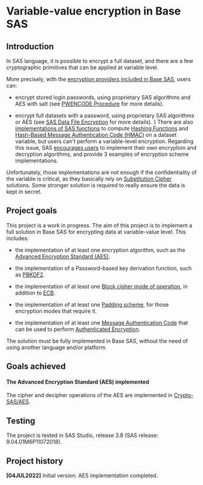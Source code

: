# Variable-value encryption in Base SAS

## Introduction

In SAS language, it is possible to encrypt a full dataset, and there are a few cryptographic primitives that can be applied at variable level.

More precisely, with the [encryption providers included in Base SAS](https://documentation.sas.com/doc/en/pgmsascdc/9.4_3.5/secref/n0gzdro5ac3enzn18qbmaqy4liz3.htm), users can:
- encrypt stored login passwords, using proprietary SAS algorithms and AES with salt (see [PWENCODE Procedure](https://documentation.sas.com/doc/en/pgmsascdc/9.4_3.5/secref/n1vzmasf0tdebfn1xec0k1tevq7q.htm) for more details).

- encrypt full datasets with a password, using proprietary SAS algorithms or AES (see [SAS Data File Encryption](https://documentation.sas.com/doc/en/pgmsascdc/9.4_3.5/lepg/n1s7u3pd71rgunn1xuexedikq90f.htm) for more details).
}
There are also [implementations of SAS functions](https://documentation.sas.com/doc/en/pgmsascdc/9.4_3.2/lefunctionsref/n05ptq6zr5amxkn18mjkyvbkjjos.htm) to compute [Hashing Functions](https://en.wikipedia.org/wiki/Hash_function) and [Hash-Based Message Authentication Code (HMAC)](https://en.wikipedia.org/wiki/HMAC) on a dataset variable, but users can't perform a variable-level encryption. Regarding this issue, SAS [encourages users](https://documentation.sas.com/doc/en/pgmsascdc/9.4_3.5/lrcon/p0ori2cs0xf6ign13vmzmkqgtqap.htm) to implement their own encryption and decryption algorithms, and provide 3 examples of encryption scheme implementations.

Unfortunately, those implementations are not enough if the confidentiality of the variable is critical, as they basically rely on [Substitution Cipher](https://en.wikipedia.org/wiki/Substitution_cipher) solutions. Some stronger solution is required to really ensure the data is kept in secret.

## Project goals

This project is a work in progress. The aim of this project is to implement a full solution in Base SAS for encrypting data at variable-value level. This includes:

- the implementation of at least one encryption algorithm, such as the [Advanced Encryption Standard (AES)](https://en.wikipedia.org/wiki/Advanced_Encryption_Standard).

- the implementation of a Password-based key derivation function, such as [PBKDF2](https://en.wikipedia.org/wiki/PBKDF2).

- the implementation of at least one [Block cipher mode of operation](https://en.wikipedia.org/wiki/Block_cipher_mode_of_operation), in addition to [ECB](https://en.wikipedia.org/wiki/Block_cipher_mode_of_operation#Electronic_codebook_(ECB)).

- the implementation of at least one [Padding scheme](https://en.wikipedia.org/wiki/Padding_(cryptography)), for those encryption modes that require it.

- the implementation of at least one [Message Authentication Code](https://en.wikipedia.org/wiki/Message_authentication_code) that can be used to perform [Authenticated Encryption](https://en.wikipedia.org/wiki/Authenticated_encryption).

The solution must be fully implemented in Base SAS, without the need of using another language and/or platform.

## Goals achieved

#### The Advanced Encryption Standard (AES) implemented
The cipher and decipher operations of the AES are implemented in [Crypto-SAS/AES](https://github.com/AlexBennasar/Crypto-SAS/tree/main/AES).

## Testing
The project is tested in SAS Studio, release 3.8 (SAS release: 9.04.01M6P11072018).

## Project history
**[04JUL2022]** Initial version. AES implementation completed.
